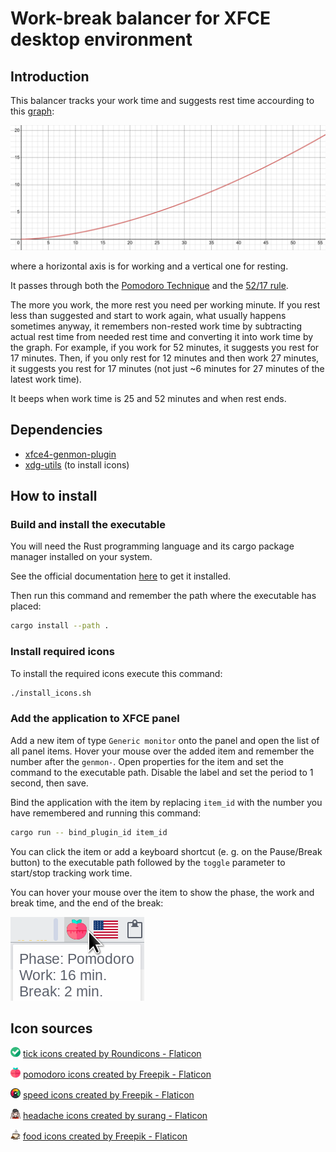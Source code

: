 # Work-break balancer for XFCE desktop environment

## Introduction
This balancer tracks your work time and suggests rest time accourding to this [graph](https://www.desmos.com/calculator/duqezlkow8):

![graph](graph.png)

where a horizontal axis is for working and a vertical one for resting.

It passes through both the [Pomodoro Technique](https://en.wikipedia.org/wiki/Pomodoro_Technique) and the [52/17 rule](https://en.wikipedia.org/wiki/52/17_rule).

The more you work, the more rest you need per working minute.
If you rest less than suggested and start to work again, what usually happens sometimes anyway,
it remembers non-rested work time by subtracting actual rest time from needed rest time and converting it into work time by the graph.
For example, if you work for 52 minutes, it suggests you rest for 17 minutes.
Then, if you only rest for 12 minutes and then work 27 minutes,
it suggests you rest for 17 minutes (not just ~6 minutes for 27 minutes of the latest work time).

It beeps when work time is 25 and 52 minutes and when rest ends.

## Dependencies

* [xfce4-genmon-plugin](https://docs.xfce.org/panel-plugins/xfce4-genmon-plugin/start)
* [xdg-utils](https://www.freedesktop.org/wiki/Software/xdg-utils/) (to install icons)

## How to install

### Build and install the executable

You will need the Rust programming language and its cargo package manager installed on your system.

See the official documentation [here](https://www.rust-lang.org/tools/install) to get it installed.

Then run this command and remember the path where the executable has placed:
```sh
cargo install --path .
```

### Install required icons

To install the required icons execute this command:

```sh
./install_icons.sh
```


### Add the application to XFCE panel

Add a new item of type `Generic monitor` onto the panel and open the list of all panel items.
Hover your mouse over the added item and remember the number after the `genmon-`.
Open properties for the item and set the command to the executable path.
Disable the label and set the period to 1 second, then save.

Bind the application with the item by replacing `item_id` with the number you have remembered and running this command:
```sh
cargo run -- bind_plugin_id item_id
```

You can click the item or add a keyboard shortcut (e. g. on the Pause/Break button) to the executable path followed by the `toggle` parameter to start/stop tracking work time.

You can hover your mouse over the item to show the phase, the work and break time, and the end of the break:

![tray icon](tray_icon.png)

## Icon sources

![checked](icons/checked_16.png) [tick icons created by Roundicons - Flaticon](https://www.flaticon.com/free-icons/tick "tick icons")

![pomodoro](icons/pomodoro_16.png) [pomodoro icons created by Freepik - Flaticon](https://www.flaticon.com/free-icons/pomodoro "pomodoro icons")

![speedometer](icons/speedometer_16.png) [speed icons created by Freepik - Flaticon](https://www.flaticon.com/free-icons/speed "speed icons")

![headache](icons/headache_16.png) [headache icons created by surang - Flaticon](https://www.flaticon.com/free-icons/headache "headache icons")

![coffee-cup](icons/coffee-cup_16.png) [food icons created by Freepik - Flaticon](https://www.flaticon.com/free-icons/food "food icons")